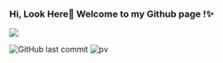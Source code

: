 ### Hi, Look Here👋 Welcome to my Github page !✨

![](https://github-readme-stats.vercel.app/api?username=Billin9&show_icons=true&hide=stars,issues)

![GitHub last commit](https://img.shields.io/github/last-commit/Billin9/Billin9)
![pv](https://pageview.vercel.app/?github_user=Billin9)

<!--
**Billin9/Billin9** is a ✨ _special_ ✨ repository because its `README.md` (this file) appears on your GitHub profile.

Here are some ideas to get you started:

- 🔭 I’m currently working on ...
- 🌱 I’m currently learning ...
- 👯 I’m looking to collaborate on ...
- 🤔 I’m looking for help with ...
- 💬 Ask me about ...
- 📫 How to reach me: ...
- 😄 Pronouns: ...
- ⚡ Fun fact: ...
-->

